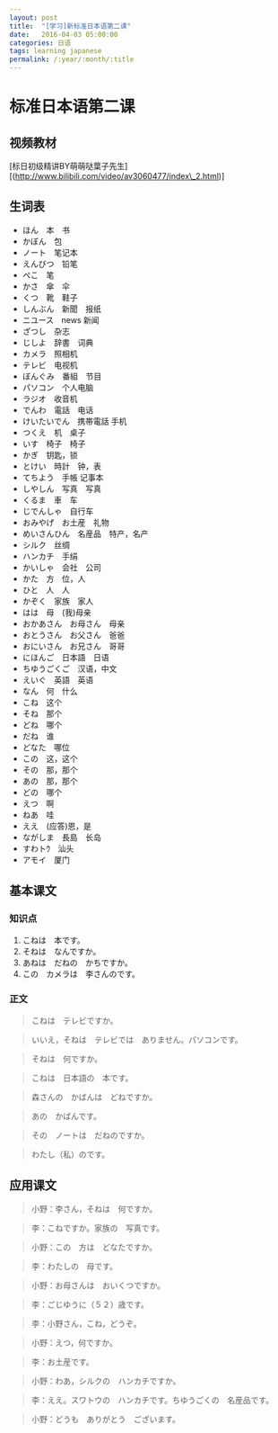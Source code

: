 ```yaml
---
layout: post
title:  "[学习]新标准日本语第二课"
date:   2016-04-03 05:00:00
categories: 日语
tags: learning japanese
permalink: /:year/:month/:title
---
```


# 标准日本语第二课

## 视频教材

[标日初级精讲BY萌萌哒葉子先生][(http://www.bilibili.com/video/av3060477/index\_2.html)]

## 生词表
- ほん　本　书
- かぼん　包
- ノート　笔记本
- えんびつ　铅笔
- ぺこ　笔
- かさ　傘　伞
- くつ　靴　鞋子
- しんぶん　新聞　报纸
- ニユース　news 新闻
- ざつし　杂志
- じしよ　辞書　词典
- カメラ　照相机
- テレビ　电视机
- ぼんぐみ　番組　节目
- パソコン　个人电脑
- ラジオ　收音机
- でんわ　電話　电话
- けいたいでん　携帯電話 手机
- つくえ　机　桌子
- いす　椅子　椅子
- かぎ　钥匙，锁
- とけい　時計　钟，表
- てちよう　手帳 记事本
- しやしん　写真　写真
- くるま　車　车
- じでんしゃ　自行车
- おみやげ　お土産　礼物
- めいさんひん　名産品　特产，名产
- シルク　丝绸
- ハンカチ　手绢
- かいしゃ　会社　公司
- かた　方　位，人
- ひと　人　人
- かぞく　家族　家人
- はは　母　(我)母亲
- おかあさん　お母さん　母亲
- おとうさん　お父さん　爸爸
- おにいさん　お兄さん　哥哥
- にほんご　日本語　日语
- ちゆうごくご　汉语，中文
- えいぐ　英語　英语
- なん　何　什么
- こね　这个
- そね　那个
- どね　哪个
- だね　谁
- どなた　哪位
- この　这，这个
- その　那，那个
- あの　那，那个
- どの　哪个
- えつ　啊
- ねあ　哇
- ええ　(应答)恩，是
- ながしま　長島　长岛
- すわトｳ　汕头
- アモイ　厦门

## 基本课文

### 知识点
1. こねは　本です。
2. そねは　なんですか。
3. あねは　だねの　かちですか。
4. この　カメラは　李さんのです。

### 正文
> こねは　テレビですか。

> いいえ，そねは　テレビでは　ありません。パソコンです。

> そねは　何ですか。

> こねは　日本語の　本です。

> 森さんの　かばんは　どねですか。

> あの　かばんです。

> その　ノートは　だねのですか。

> わたし（私）のです。

## 应用课文
> 小野：李さん，そねは　何ですか。

> 李：こねですか。家族の　写真です。

> 小野：この　方は　どなたですか。

> 李：わたしの　母です。

> 小野：お母さんは　おいくつですか。

> 李：ごじゆうに（５２）歳です。

> 李：小野さん，こね，どうぞ。

> 小野：えつ，何ですか。

> 李：お土産です。

> 小野：わあ，シルクの　ハンカチですか。

> 李：ええ。スワトウの　ハンカチです。ちゆうごくの　名産品です。

> 小野：どうも　ありがとう　ございます。